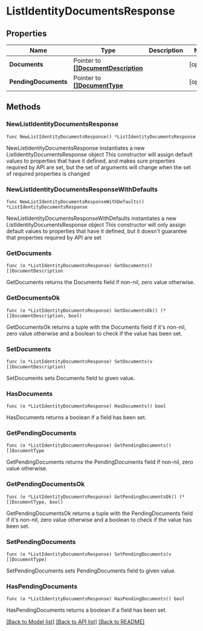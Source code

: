 # ListIdentityDocumentsResponse

## Properties

Name | Type | Description | Notes
------------ | ------------- | ------------- | -------------
**Documents** | Pointer to [**[]DocumentDescription**](DocumentDescription.md) |  | [optional] 
**PendingDocuments** | Pointer to [**[]DocumentType**](DocumentType.md) |  | [optional] 

## Methods

### NewListIdentityDocumentsResponse

`func NewListIdentityDocumentsResponse() *ListIdentityDocumentsResponse`

NewListIdentityDocumentsResponse instantiates a new ListIdentityDocumentsResponse object
This constructor will assign default values to properties that have it defined,
and makes sure properties required by API are set, but the set of arguments
will change when the set of required properties is changed

### NewListIdentityDocumentsResponseWithDefaults

`func NewListIdentityDocumentsResponseWithDefaults() *ListIdentityDocumentsResponse`

NewListIdentityDocumentsResponseWithDefaults instantiates a new ListIdentityDocumentsResponse object
This constructor will only assign default values to properties that have it defined,
but it doesn't guarantee that properties required by API are set

### GetDocuments

`func (o *ListIdentityDocumentsResponse) GetDocuments() []DocumentDescription`

GetDocuments returns the Documents field if non-nil, zero value otherwise.

### GetDocumentsOk

`func (o *ListIdentityDocumentsResponse) GetDocumentsOk() (*[]DocumentDescription, bool)`

GetDocumentsOk returns a tuple with the Documents field if it's non-nil, zero value otherwise
and a boolean to check if the value has been set.

### SetDocuments

`func (o *ListIdentityDocumentsResponse) SetDocuments(v []DocumentDescription)`

SetDocuments sets Documents field to given value.

### HasDocuments

`func (o *ListIdentityDocumentsResponse) HasDocuments() bool`

HasDocuments returns a boolean if a field has been set.

### GetPendingDocuments

`func (o *ListIdentityDocumentsResponse) GetPendingDocuments() []DocumentType`

GetPendingDocuments returns the PendingDocuments field if non-nil, zero value otherwise.

### GetPendingDocumentsOk

`func (o *ListIdentityDocumentsResponse) GetPendingDocumentsOk() (*[]DocumentType, bool)`

GetPendingDocumentsOk returns a tuple with the PendingDocuments field if it's non-nil, zero value otherwise
and a boolean to check if the value has been set.

### SetPendingDocuments

`func (o *ListIdentityDocumentsResponse) SetPendingDocuments(v []DocumentType)`

SetPendingDocuments sets PendingDocuments field to given value.

### HasPendingDocuments

`func (o *ListIdentityDocumentsResponse) HasPendingDocuments() bool`

HasPendingDocuments returns a boolean if a field has been set.


[[Back to Model list]](../README.md#documentation-for-models) [[Back to API list]](../README.md#documentation-for-api-endpoints) [[Back to README]](../README.md)


